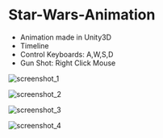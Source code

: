 # Star-Wars-Animation

- Animation made in Unity3D
- Timeline
- Control Keyboards: A,W,S,D
- Gun Shot: Right Click Mouse

![screenshot_1](https://user-images.githubusercontent.com/21102697/43542609-61d3797a-95c5-11e8-903d-5e7e9d9b7b64.png)

![screenshot_2](https://user-images.githubusercontent.com/21102697/43542615-699b038a-95c5-11e8-8266-65e7ad8b5a8a.png)

![screenshot_3](https://user-images.githubusercontent.com/21102697/43542628-729a4130-95c5-11e8-820a-b7c58d40b6ba.png)

![screenshot_4](https://user-images.githubusercontent.com/21102697/43542632-78083726-95c5-11e8-8e60-f1a3b2ff37e1.png)

